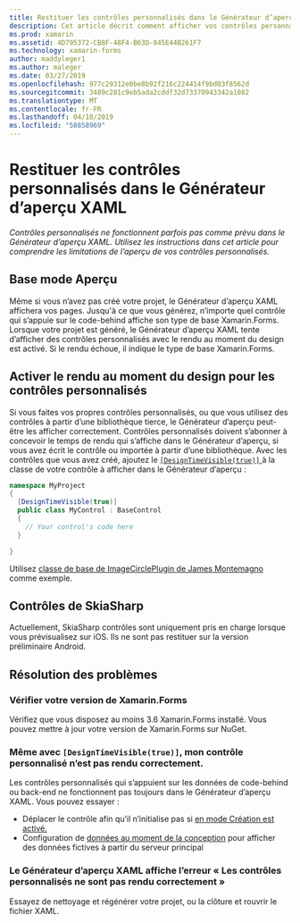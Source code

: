 ```yaml
---
title: Restituer les contrôles personnalisés dans le Générateur d’aperçu XAML
description: Cet article décrit comment afficher vos contrôles personnalisés dans le Générateur d’aperçu XAML.
ms.prod: xamarin
ms.assetid: 4D795372-CB8F-48F4-B63D-845E44B261F7
ms.technology: xamarin-forms
author: maddyleger1
ms.author: maleger
ms.date: 03/27/2019
ms.openlocfilehash: 977c29312e0be8b92f216c224414f9bd03f8562d
ms.sourcegitcommit: 3489c281c9eb5ada2cddf32d73370943342a1082
ms.translationtype: MT
ms.contentlocale: fr-FR
ms.lasthandoff: 04/18/2019
ms.locfileid: "58858969"
---
```

# <a name="render-custom-controls-in-the-xaml-previewer"></a>Restituer les contrôles personnalisés dans le Générateur d’aperçu XAML

_Contrôles personnalisés ne fonctionnent parfois pas comme prévu dans le Générateur d’aperçu XAML. Utilisez les instructions dans cet article pour comprendre les limitations de l’aperçu de vos contrôles personnalisés._

## <a name="basic-preview-mode"></a>Base mode Aperçu

Même si vous n’avez pas créé votre projet, le Générateur d’aperçu XAML affichera vos pages. Jusqu'à ce que vous générez, n’importe quel contrôle qui s’appuie sur le code-behind affiche son type de base Xamarin.Forms. Lorsque votre projet est généré, le Générateur d’aperçu XAML tente d’afficher des contrôles personnalisés avec le rendu au moment du design est activé. Si le rendu échoue, il indique le type de base Xamarin.Forms.

## <a name="enable-design-time-rendering-for-custom-controls"></a>Activer le rendu au moment du design pour les contrôles personnalisés

Si vous faites vos propres contrôles personnalisés, ou que vous utilisez des contrôles à partir d’une bibliothèque tierce, le Générateur d’aperçu peut-être les afficher correctement. Contrôles personnalisés doivent s’abonner à concevoir le temps de rendu qui s’affiche dans le Générateur d’aperçu, si vous avez écrit le contrôle ou importée à partir d’une bibliothèque. Avec les contrôles que vous avez créé, ajoutez le [ `[DesignTimeVisible(true)]` ](xref:System.ComponentModel.DesignTimeVisibleAttribute) à la classe de votre contrôle à afficher dans le Générateur d’aperçu :

```csharp
namespace MyProject
{
  [DesignTimeVisible(true)]
  public class MyControl : BaseControl
  {
    // Your control's code here
  }

}
```

Utilisez [classe de base de ImageCirclePlugin de James Montemagno](https://github.com/jamesmontemagno/ImageCirclePlugin/blob/master/src/ImageCircle/CircleImage.shared.cs) comme exemple.


## <a name="skiasharp-controls"></a>Contrôles de SkiaSharp

Actuellement, SkiaSharp contrôles sont uniquement pris en charge lorsque vous prévisualisez sur iOS. Ils ne sont pas restituer sur la version préliminaire Android.

## <a name="troubleshooting"></a>Résolution des problèmes

### <a name="check-your-xamarinforms-version"></a>Vérifier votre version de Xamarin.Forms
Vérifiez que vous disposez au moins 3.6 Xamarin.Forms installé. Vous pouvez mettre à jour votre version de Xamarin.Forms sur NuGet.

### <a name="even-with-designtimevisibletrue-my-custom-control-isnt-rendering-properly"></a>Même avec `[DesignTimeVisible(true)]`, mon contrôle personnalisé n’est pas rendu correctement.
Les contrôles personnalisés qui s’appuient sur les données de code-behind ou back-end ne fonctionnent pas toujours dans le Générateur d’aperçu XAML. Vous pouvez essayer :
* Déplacer le contrôle afin qu’il n’initialise pas si [en mode Création est activé.](index.md#detect-design-mode)
* Configuration de [données au moment de la conception](design-time-data.md) pour afficher des données fictives à partir du serveur principal

### <a name="the-xaml-previewer-shows-the-error-custom-controls-arent-rendering-properly"></a>Le Générateur d’aperçu XAML affiche l’erreur « Les contrôles personnalisés ne sont pas rendu correctement »
Essayez de nettoyage et régénérer votre projet, ou la clôture et rouvrir le fichier XAML.
